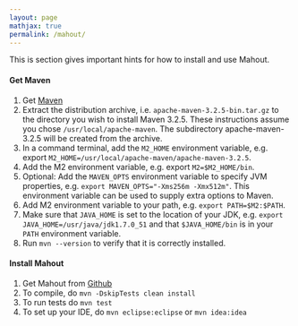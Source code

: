 ```yaml
---
layout: page
mathjax: true
permalink: /mahout/
---
```


This is section gives important hints for how to install and use Mahout.

#### Get Maven

1. Get [Maven](http://maven.apache.org/download.cgi)
2. Extract the distribution archive, i.e. `apache-maven-3.2.5-bin.tar.gz` to the directory you wish to install Maven 3.2.5. These instructions assume you chose `/usr/local/apache-maven`. The subdirectory apache-maven-3.2.5 will be created from the archive.
3. In a command terminal, add the `M2_HOME` environment variable, e.g. export `M2_HOME=/usr/local/apache-maven/apache-maven-3.2.5`.
4. Add the M2 environment variable, e.g. export `M2=$M2_HOME/bin`.
5. Optional: Add the `MAVEN_OPTS` environment variable to specify JVM properties, e.g. `export MAVEN_OPTS="-Xms256m -Xmx512m"`. This environment variable can be used to supply extra options to Maven.
6. Add M2 environment variable to your path, e.g. `export PATH=$M2:$PATH`.
7. Make sure that `JAVA_HOME` is set to the location of your JDK, e.g. `export JAVA_HOME=/usr/java/jdk1.7.0_51` and that `$JAVA_HOME/bin` is in your `PATH` environment variable.
8. Run `mvn --version` to verify that it is correctly installed.

#### Install Mahout

1. Get Mahout from [Github](https://github.com/apache/mahout)
2. To compile, do `mvn -DskipTests clean install`
3. To run tests do `mvn test`
4. To set up your IDE, do `mvn eclipse:eclipse` or `mvn idea:idea`